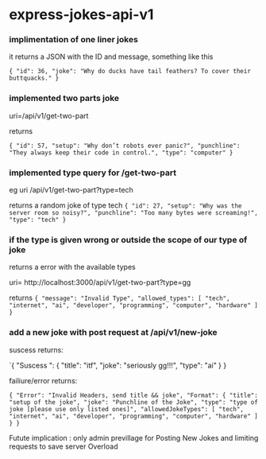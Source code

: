 # express-jokes-api-v1

### implimentation of one liner jokes

it returns a JSON with the ID and message, something like this

`{ "id": 36, "joke": "Why do ducks have tail feathers? To cover their buttquacks." } `

### implemented two parts joke

uri=/api/v1/get-two-part

returns

``{ "id": 57, "setup": "Why don’t robots ever panic?", "punchline": "They always keep their code in control.", "type": "computer" }``

### implemented type query for /get-two-part

eg uri /api/v1/get-two-part?type=tech

returns a random joke of type tech
``{ "id": 27, "setup": "Why was the server room so noisy?", "punchline": "Too many bytes were screaming!", "type": "tech" }``

### if the type is given wrong or outside the scope of our type of joke

returns a error with the available types

uri= http://localhost:3000/api/v1/get-two-part?type=gg

returns
`{ "message": "Invalid Type", "allowed_types": [ "tech", "internet", "ai", "developer", "programming", "computer", "hardware" ] }`

### add a new joke with post request at /api/v1/new-joke

suscess returns:

`{ "Suscess ": { "title": "itf", "joke": "seriously gg!!!", "type": "ai" } }

failiure/error returns:

`{ "Error": "Invalid Headers, send title && joke", "Format": { "title": "setup of the joke", "joke": "Punchline of the Joke", "type": "type of joke [please use only listed ones]", "allowedJokeTypes": [ "tech", "internet", "ai", "developer", "programming", "computer", "hardware" ] } }`

Futute implication : only admin previllage for Posting New Jokes and limiting requests to save server Overload
